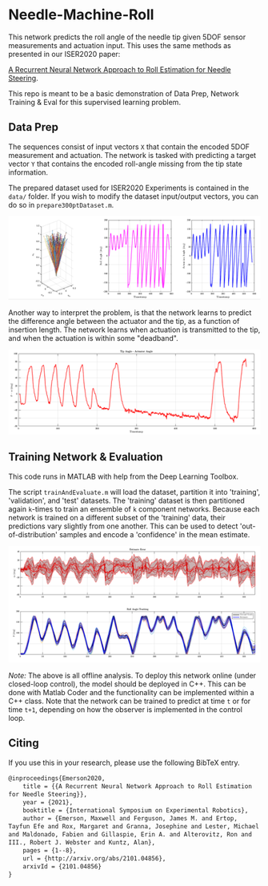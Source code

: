 # Needle-Machine-Roll
This network predicts the roll angle of the needle tip given 5DOF sensor measurements and actuation input.
This uses the same methods as presented in our ISER2020 paper: 

[A Recurrent Neural Network Approach to
Roll Estimation for Needle Steering](https://research.vuse.vanderbilt.edu/MEDLab/sites/default/files/papers/Emerson2020_ISER.pdf).

This repo is meant to be a basic demonstration of Data Prep, Network Training & Eval for this supervised learning problem.

## Data Prep
The sequences consist of input vectors ```X``` that contain the encoded 5DOF measurement and actuation.
The network is tasked with predicting a target vector ```Y``` that contains the encoded roll-angle missing from the tip state information.

The prepared dataset used for ISER2020 Experiments is contained in the ```data/``` folder. If you wish to modify the dataset input/output vectors, you can do so in ```prepare300ptDataset.m```.

![dataset-sequence](resources/dataset-sequence.png)

Another way to interpret the problem, is that the network learns to predict the difference angle between the actuator and the tip, as a function of insertion length. The network learns when actuation is transmitted to the tip, and when the actuation is within some "deadband".

![deadband](resources/diff-ang.png)

## Training Network & Evaluation
This code runs in MATLAB with help from the Deep Learning Toolbox. 

The script ```trainAndEvaluate.m``` will load the dataset, partition it into 'training', 'validation', and 'test' datasets.
The 'training' dataset is then partitioned again ```k```-times to train an ensemble of ```k``` component networks. Because each network is trained on a different subset of the 'training' data, their predictions vary slightly from one another. This can be used to detect 'out-of-distribution' samples and encode a 'confidence' in the mean estimate.

![ensemble](resources/ensemble.png)

*Note:* 
The above is all offline analysis. To deploy this network online (under closed-loop control), the model should be deployed in C++. This can be done with Matlab Coder and the functionality can be implemented within a C++ class. Note that the network can be trained to predict at time ```t``` or for time ```t+1```, depending on how the observer is implemented in the control loop.

## Citing
If you use this in your research, please use the following BibTeX entry.
```shell
@inproceedings{Emerson2020,
    title = {{A Recurrent Neural Network Approach to Roll Estimation for Needle Steering}},
    year = {2021},
    booktitle = {International Symposium on Experimental Robotics},
    author = {Emerson, Maxwell and Ferguson, James M. and Ertop, Tayfun Efe and Rox, Margaret and Granna, Josephine and Lester, Michael and Maldonado, Fabien and Gillaspie, Erin A. and Alterovitz, Ron and III., Robert J. Webster and Kuntz, Alan},
    pages = {1--8},
    url = {http://arxiv.org/abs/2101.04856},
    arxivId = {2101.04856}
}
```